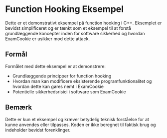 # Function Hooking Eksempel

Dette er et demonstrativt eksempel på function hooking i C++. Eksemplet er bevidst simplificeret og er tænkt som et  eksempel til at forstå grundlæggende koncepter inden for software sikkerhed og hvordan ExamCookie er usikker mod dette attack.

## Formål
Formålet med dette eksempel er at demonstrere:
- Grundlæggende principper for function hooking
- Hvordan man kan modificere eksisterende programfunktionalitet og hvordan dette kan gøres nemt i ExamCookie
- Potentielle sikkerhedsrisici i software som ExamCookie

## Bemærk
Dette er kun et eksempel og kræver betydelig teknisk forståelse for at kunne anvendes eller tilpasses. Koden er ikke beregnet til faktisk brug og indeholder bevidst forenklinger.